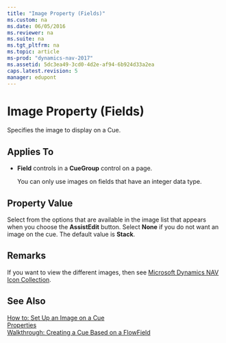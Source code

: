 ```yaml
---
title: "Image Property (Fields)"
ms.custom: na
ms.date: 06/05/2016
ms.reviewer: na
ms.suite: na
ms.tgt_pltfrm: na
ms.topic: article
ms-prod: "dynamics-nav-2017"
ms.assetid: 5dc3ea49-3cd0-4d2e-af94-6b924d33a2ea
caps.latest.revision: 5
manager: edupont
---
```

# Image Property (Fields)
Specifies the image to display on a Cue.  
  
## Applies To  
  
-   **Field** controls in a **CueGroup** control on a page.  
  
     You can only use images on fields that have an integer data type.  
  
## Property Value  
 Select from the options that are available in the image list that appears when you choose the **AssistEdit** button. Select **None** if you do not want an image on the cue. The default value is **Stack**.  
  
## Remarks  
 If you want to view the different images, then see [Microsoft Dynamics NAV Icon Collection](http://go.microsoft.com/fwlink/?LinkID=394623).  
  
## See Also  
 [How to: Set Up an Image on a Cue](../Topic/How%20to:%20Set%20Up%20an%20Image%20on%20a%20Cue.md)   
 [Properties](Properties.md)   
 [Walkthrough: Creating a Cue Based on a FlowField](../Topic/Walkthrough:%20Creating%20a%20Cue%20Based%20on%20a%20FlowField.md)
